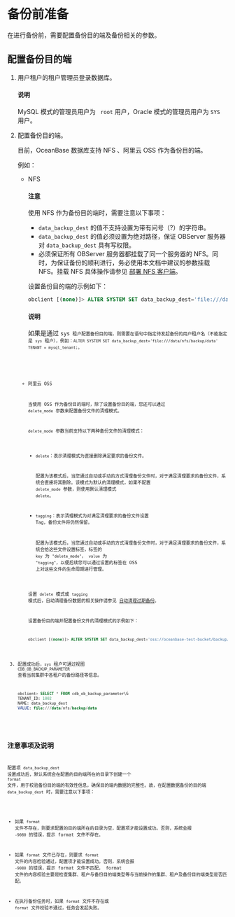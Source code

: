 # 备份前准备

在进行备份前，需要配置备份目的端及备份相关的参数。

## 配置备份目的端

1. 用户租户的租户管理员登录数据库。

   <main id="notice" type='explain'>
        <h4>说明</h4>
        <p>MySQL 模式的管理员用户为 <code> root</code> 用户，Oracle 模式的管理员用户为 <code>SYS</code> 用户。</p>
   </main>

2. 配置备份目的端。

   目前，OceanBase 数据库支持 NFS 、阿里云 OSS 作为备份目的端。

   例如：
  
   * NFS

      <main id="notice" type='notice'>
      <h4>注意</h4>
      <p>使用 NFS 作为备份目的端时，需要注意以下事项：</p>
      <ul>
      <li><code>data_backup_dest</code> 的值不支持设置为带有问号（?）的字符串。</li>
      <li><code>data_backup_dest</code> 的值必须设置为绝对路径，保证 OBServer 服务器对 <code>data_backup_dest</code> 具有写权限。</li>
      <li>必须保证所有 OBServer 服务器都挂载了同一个服务器的 NFS。同时，为保证备份的顺利进行，务必使用本文档中建议的参数挂载 NFS。挂载 NFS 具体操作请参见 <a href="../2.deploy-nfs.md">部署 NFS 客户端</a>。</li>
      </ul>
      </main>

      设置备份目的端的示例如下：

      ```sql
      obclient [(none)]> ALTER SYSTEM SET data_backup_dest='file:///data/nfs/backup/data';
      ```

      <main id="notice" type='explain'>
        <h4>说明</h4>
        <p>如果是通过 <code>sys<code> 租户配置备份目的端，则需要在语句中指定待发起备份的用户租户名（不能指定是 <code>sys</code> 租户），例如：<code>ALTER SYSTEM SET data_backup_dest='file:///data/nfs/backup/data' TENANT = mysql_tenant;</code>。</p>
      </main>

   * 阿里云 OSS

      当使用 OSS 作为备份目的端时，除了设置备份目的端，您还可以通过 `delete_mode` 参数来配置备份文件的清理模式。

      `delete_mode` 参数当前支持以下两种备份文件的清理模式：

      * `delete`：表示清理模式为直接删除满足要求的备份文件。

          配置为该模式后，当您通过自动或手动的方式清理备份文件时，对于满足清理要求的备份文件，系统会直接将其删除。该模式为默认的清理模式，如果不配置 `delete_mode` 参数，则使用默认清理模式 `delete`。

      * `tagging`：表示清理模式为对满足清理要求的备份文件设置 Tag，备份文件将仍然保留。

          配置为该模式后，当您通过自动或手动的方式清理备份文件时，对于满足清理要求的备份文件，系统会给这些文件设置标签，标签的 `key` 为 `"delete_mode"`， `value` 为 `"tagging"`，以便后续您可以通过设置的标签在 OSS 上对这些文件的生命周期进行管理。

      设置 `delete` 模式或 `tagging` 模式后，自动清理备份数据的相关操作请参见 [自动清理过期备份](../5.cleaning-up-backed-up-data/1.cleaning-up-backed-up-data-automatically.md)。

      设置备份目的端并配置备份文件的清理模式的示例如下：

      ```sql
      obclient [(none)]> ALTER SYSTEM SET data_backup_dest='oss://oceanbase-test-bucket/backup/?host=xxx.aliyun-inc.com&access_id=xxx&access_key=xxx&delete_mode=delete';
      ```

3. 配置成功后，`sys` 租户可通过视图 `CDB_OB_BACKUP_PARAMETER` 查看当前集群中各租户的备份路径等信息。

   ```sql
   obclient> SELECT * FROM cdb_ob_backup_parameter\G
   TENANT_ID: 1002
   NAME: data_backup_dest
   VALUE: file:///data/nfs/backup/data
   ```

## 注意事项及说明

配置项 `data_backup_dest` 设置成功后，默认系统会在配置的目的端所在的目录下创建一个 `format` 文件，用于校验备份目的端的有效性信息，确保目的端内数据的完整性。故，在配置数据备份的目的端 `data_backup_dest` 时，需要注意以下事项：

* 如果 `format` 文件不存在，则要求配置的目的端所在的目录为空，配置项才能设置成功。否则，系统会报 `-9080` 的错误，提示 format 文件不存在。

* 如果 `format` 文件已存在，则要求 `format` 文件的内容检验通过，配置项才能设置成功。否则，系统会报 `-9080` 的错误，提示 format 文件不匹配， format 文件的内容校验主要是检查集群、租户与备份目的端类型等与当前操作的集群、租户及备份目的端类型是否匹配。

* 在执行备份任务时，如果 `format` 文件不存在或 `format` 文件校验不通过，任务会发起失败。
